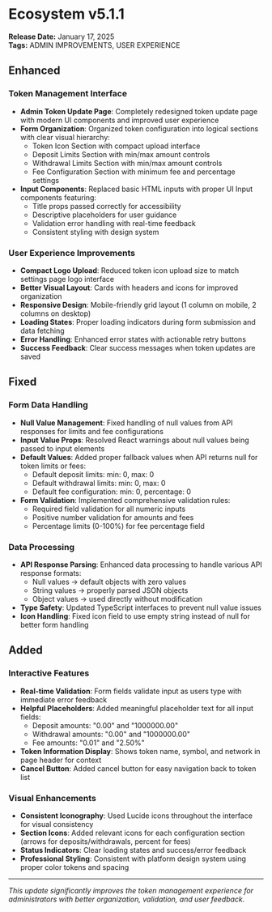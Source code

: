 # Ecosystem v5.1.1
**Release Date:** January 17, 2025  
**Tags:** ADMIN IMPROVEMENTS, USER EXPERIENCE

## Enhanced

### Token Management Interface
- **Admin Token Update Page**: Completely redesigned token update page with modern UI components and improved user experience
- **Form Organization**: Organized token configuration into logical sections with clear visual hierarchy:
  - Token Icon Section with compact upload interface
  - Deposit Limits Section with min/max amount controls
  - Withdrawal Limits Section with min/max amount controls  
  - Fee Configuration Section with minimum fee and percentage settings
- **Input Components**: Replaced basic HTML inputs with proper UI Input components featuring:
  - Title props passed correctly for accessibility
  - Descriptive placeholders for user guidance
  - Validation error handling with real-time feedback
  - Consistent styling with design system

### User Experience Improvements
- **Compact Logo Upload**: Reduced token icon upload size to match settings page logo interface
- **Better Visual Layout**: Cards with headers and icons for improved organization
- **Responsive Design**: Mobile-friendly grid layout (1 column on mobile, 2 columns on desktop)
- **Loading States**: Proper loading indicators during form submission and data fetching
- **Error Handling**: Enhanced error states with actionable retry buttons
- **Success Feedback**: Clear success messages when token updates are saved

## Fixed

### Form Data Handling
- **Null Value Management**: Fixed handling of null values from API responses for limits and fee configurations
- **Input Value Props**: Resolved React warnings about null values being passed to input elements
- **Default Values**: Added proper fallback values when API returns null for token limits or fees:
  - Default deposit limits: min: 0, max: 0
  - Default withdrawal limits: min: 0, max: 0  
  - Default fee configuration: min: 0, percentage: 0
- **Form Validation**: Implemented comprehensive validation rules:
  - Required field validation for all numeric inputs
  - Positive number validation for amounts and fees
  - Percentage limits (0-100%) for fee percentage field

### Data Processing
- **API Response Parsing**: Enhanced data processing to handle various API response formats:
  - Null values → default objects with zero values
  - String values → properly parsed JSON objects
  - Object values → used directly without modification
- **Type Safety**: Updated TypeScript interfaces to prevent null value issues
- **Icon Handling**: Fixed icon field to use empty string instead of null for better form handling

## Added

### Interactive Features
- **Real-time Validation**: Form fields validate input as users type with immediate error feedback
- **Helpful Placeholders**: Added meaningful placeholder text for all input fields:
  - Deposit amounts: "0.00" and "1000000.00"
  - Withdrawal amounts: "0.00" and "1000000.00"
  - Fee amounts: "0.01" and "2.50%"
- **Token Information Display**: Shows token name, symbol, and network in page header for context
- **Cancel Button**: Added cancel button for easy navigation back to token list

### Visual Enhancements
- **Consistent Iconography**: Used Lucide icons throughout the interface for visual consistency
- **Section Icons**: Added relevant icons for each configuration section (arrows for deposits/withdrawals, percent for fees)
- **Status Indicators**: Clear loading states and success/error feedback
- **Professional Styling**: Consistent with platform design system using proper color tokens and spacing

---

*This update significantly improves the token management experience for administrators with better organization, validation, and user feedback.* 